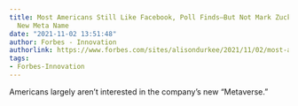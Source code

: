 ```yaml
---
title: Most Americans Still Like Facebook, Poll Finds—But Not Mark Zuckerberg Or Its
  New Meta Name
date: "2021-11-02 13:51:48"
author: Forbes - Innovation
authorlink: https://www.forbes.com/sites/alisondurkee/2021/11/02/most-americans-still-like-facebook-poll-finds-but-not-mark-zuckerberg-or-its-new-meta-name/
tags:
- Forbes-Innovation
---
```

Americans largely aren’t interested in the company’s new “Metaverse.”